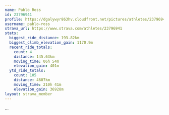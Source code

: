 ```yaml
---
name: Pablo Ross
id: 23796941
profile: https://dgalywyr863hv.cloudfront.net/pictures/athletes/23796941/14615399/1/large.jpg
username: pablo-ross
strava_url: https://www.strava.com/athletes/23796941
stats:
  biggest_ride_distance: 193.82km
  biggest_climb_elevation_gain: 1170.9m
  recent_ride_totals:
    count: 4
    distance: 145.63km
    moving_time: 06h 54m
    elevation_gain: 401m
  ytd_ride_totals:
    count: 105
    distance: 4607km
    moving_time: 210h 41m
    elevation_gain: 36928m
layout: strava_member
--- 
```

...
